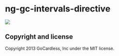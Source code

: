 # ng-gc-intervals-directive

![](https://circleci.com/gh/gocardless-ng/ng-gc-intervals-directive.png?circle-token=:circle-token)

## Copyright and license

Copyright 2013 GoCardless, Inc under the MIT license.
